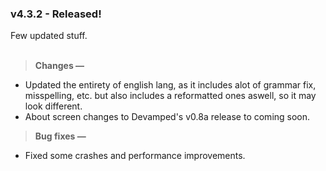 ### v4.3.2 - Released!
Few updated stuff.<br><br>

> **Changes —**
- Updated the entirety of english lang, as it includes alot of grammar fix, misspelling, etc. but also includes a reformatted ones aswell, so it may look different.
- About screen changes to Devamped's v0.8a release to coming soon.

> **Bug fixes —**
- Fixed some crashes and performance improvements.